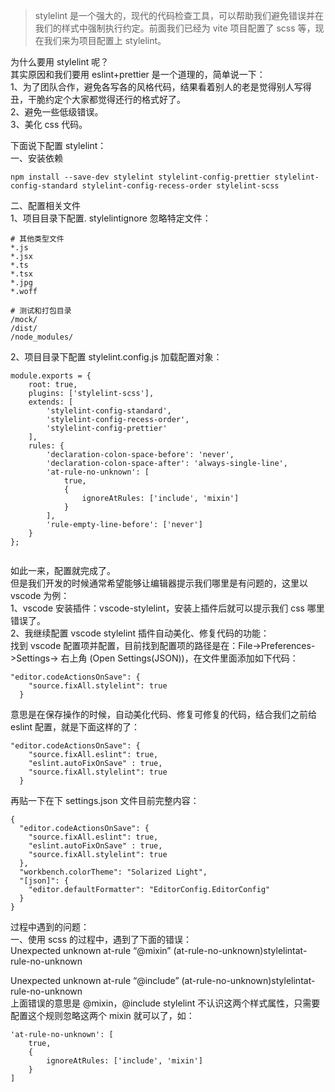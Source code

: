 > stylelint 是一个强大的，现代的代码检查工具，可以帮助我们避免错误并在我们的样式中强制执行约定。前面我们已经为 vite 项目配置了 scss 等，现在我们来为项目配置上 stylelint。

为什么要用 stylelint 呢？  
其实原因和我们要用 eslint+prettier 是一个道理的，简单说一下：  
1、为了团队合作，避免各写各的风格代码，结果看着别人的老是觉得别人写得丑，干脆约定个大家都觉得还行的格式好了。  
2、避免一些低级错误。  
3、美化 css 代码。

下面说下配置 stylelint：  
一、安装依赖

```
npm install --save-dev stylelint stylelint-config-prettier stylelint-config-standard stylelint-config-recess-order stylelint-scss
```

二、配置相关文件  
1、项目目录下配置. stylelintignore 忽略特定文件：

```
# 其他类型文件
*.js
*.jsx
*.ts
*.tsx
*.jpg
*.woff
​
# 测试和打包目录
/mock/
/dist/
/node_modules/
```

2、项目目录下配置 stylelint.config.js 加载配置对象：

```
module.exports = {
	root: true,
	plugins: ['stylelint-scss'],
	extends: [
		'stylelint-config-standard',
		'stylelint-config-recess-order',
		'stylelint-config-prettier'
	],
	rules: {
		'declaration-colon-space-before': 'never',
		'declaration-colon-space-after': 'always-single-line',
		'at-rule-no-unknown': [
			true,
			{
				ignoreAtRules: ['include', 'mixin']
			}
		],
		'rule-empty-line-before': ['never']
	}
};


```

如此一来，配置就完成了。  
但是我们开发的时候通常希望能够让编辑器提示我们哪里是有问题的，这里以 vscode 为例：  
1、vscode 安装插件：vscode-stylelint，安装上插件后就可以提示我们 css 哪里错误了。  
2、我继续配置 vscode stylelint 插件自动美化、修复代码的功能：  
找到 vscode 配置项并配置，目前找到配置项的路径是在：File->Preferences->Settings-> 右上角 (Open Settings(JSON))，在文件里面添加如下代码：

```
"editor.codeActionsOnSave": {
    "source.fixAll.stylelint": true
  }
```

意思是在保存操作的时候，自动美化代码、修复可修复的代码，结合我们之前给 eslint 配置，就是下面这样的了：

```
"editor.codeActionsOnSave": {
    "source.fixAll.eslint": true,
    "eslint.autoFixOnSave" : true,
    "source.fixAll.stylelint": true
  }
```

再贴一下在下 settings.json 文件目前完整内容：

```
{
  "editor.codeActionsOnSave": {
    "source.fixAll.eslint": true,
    "eslint.autoFixOnSave" : true,
    "source.fixAll.stylelint": true
  },
  "workbench.colorTheme": "Solarized Light",
  "[json]": {
    "editor.defaultFormatter": "EditorConfig.EditorConfig"
  }
}
```

过程中遇到的问题：  
一、使用 scss 的过程中，遇到了下面的错误：  
Unexpected unknown at-rule “@mixin” (at-rule-no-unknown)stylelintat-rule-no-unknown

Unexpected unknown at-rule “@include” (at-rule-no-unknown)stylelintat-rule-no-unknown  
上面错误的意思是 @mixin，@include stylelint 不认识这两个样式属性，只需要配置这个规则忽略这两个 mixin 就可以了，如：

```
'at-rule-no-unknown': [
    true,
    {
        ignoreAtRules: ['include', 'mixin']
    }
]
```
